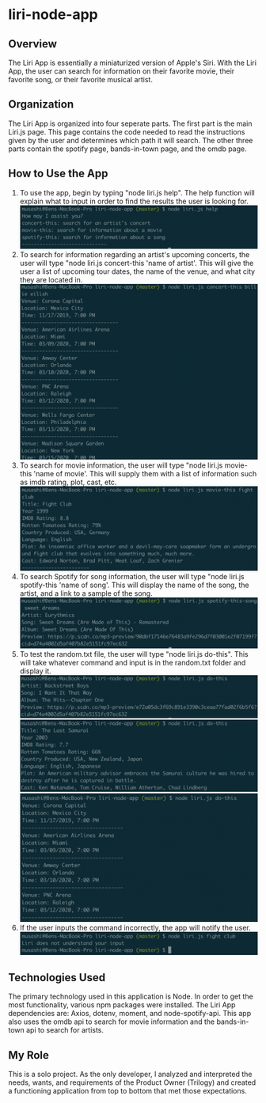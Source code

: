 # liri-node-app
## Overview
The Liri App is essentially a miniaturized version of Apple's Siri. With the Liri App, the user can search for information on their favorite movie, their favorite song, or their favorite musical artist.
## Organization
The Liri App is organized into four seperate parts. The first part is the main Liri.js page. This page contains the code needed to read the instructions given by the user and determines which path it will search. The other three parts contain the spotify page, bands-in-town page, and the omdb page.
## How to Use the App
1. To use the app, begin by typing "node liri.js help". The help function will explain what to input in order to find the results the user is looking for.
![](images/help-functioning.png)
2. To search for information regarding an artist's upcoming concerts, the user will type "node liri.js concert-this 'name of artist'. This will give the user a list of upcoming tour dates, the name of the venue, and what city they are located in.
![](images/concert-this-functioning.png)
3. To search for movie information, the user will type "node liri.js movie-this 'name of movie'. This will supply them with a list of information such as imdb rating, plot, cast, etc.
![](images/movie-this-functioning.png)
4. To search Spotify for song information, the user will type "node liri.js spotify-this 'name of song'. This will display the name of the song, the artist, and a link to a sample of the song.
![](images/spotify-this-functioning.png)
5. To test the random.txt file, the user will type "node liri.js do-this". This will take whatever command and input is in the random.txt folder and display it.
![](images/dothis-1.png)
![](images/dothis-2.png)
![](images/dothis-3.png)
6. If the user inputs the command incorrectly, the app will notify the user.
![](images/improper-command.png)
## Technologies Used
The primary technology used in this application is Node. In order to get the most functionality, various npm packages were installed. The Liri App dependencies are: Axios, dotenv, moment, and node-spotify-api. This app also uses the omdb api to search for movie information and the bands-in-town api to search for artists.

## My Role
This is a solo project. As the only developer, I analyzed and interpreted the needs, wants, and requirements of the Product Owner (Trilogy) and created a functioning application from top to bottom that met those expectations.
